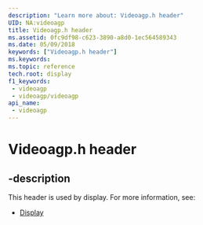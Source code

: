 ```yaml
---
description: "Learn more about: Videoagp.h header"
UID: NA:videoagp
title: Videoagp.h header
ms.assetid: 0fc9df98-c623-3890-a8d0-1ec564589343
ms.date: 05/09/2018
keywords: ["Videoagp.h header"]
ms.keywords: 
ms.topic: reference
tech.root: display
f1_keywords:
 - videoagp
 - videoagp/videoagp
api_name:
 - videoagp
---
```


# Videoagp.h header


## -description

This header is used by display. For more information, see:

- [Display](../_display/index.md)

